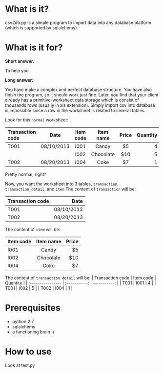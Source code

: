 What is it?
===========

csv2db.py is a simple program to import data into any database platform (which is supported by sqlalchemy).

What is it for?
===============

__Short answer:__

To help you

__Long answer:__ 

You have make a complex and perfect database structure. You have also finish the program, so it should work just fine. Later, you find that your client already has a primitive-worksheet data storage which is consist of thousands rows (usually in xls extension). Simply import csv into database is impossible since a row in the worksheet is related to several tables.

Look for this `normal` worksheet: 

| Transaction code  | Date          | Item code     | Item name     | Price        | Quantity     |
| :---------------- | :-----------: | :-----------: | :-----------: | :----------: | -----------: |
| T001              | 08/10/2013    | I001          | Candy         | $5           | 4            |
|                   |               | I002          | Chocolate     | $10          | 5            |
| T002              | 08/20/2013    | I004          | Coke          | $7           | 1            |

Pretty normal, right?

Now, you want the worksheet into 3 tables, `transaction`, `transaction_detail`, and `item`
The content of `transaction` will be:

| Transaction code  | Date          |
| :---------------- | ------------: |
| T001              | 08/10/2013    |
| T002              | 08/20/2013    |

The content of `item` will be:

| Item code     | Item name     | Price        |
| :------------ | :-----------: | -----------: |
| I001          | Candy         | $5           |
| I002          | Chocolate     | $10          |
| I004          | Coke          | $7           |

The content of `transaction detail` will be:
| Transaction code  | Item code     | Quantity     |
| :---------------- | :-----------: | -----------: |
| T001              | I001          | 4            |
| T001              | I002          | 5            |
| T002              | I004          | 1            |



Prerequisites
=============

* python 2.7
* sqlalchemy
* a functioning brain :)

How to use
==========

Look at test.py